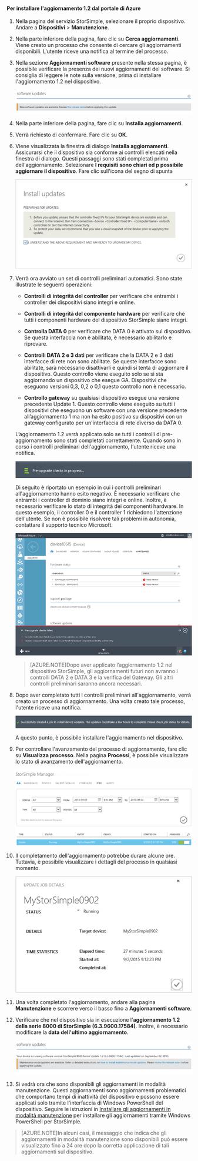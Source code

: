 <!--author=SharS last changed: 11/16/15-->

#### Per installare l'aggiornamento 1.2 dal portale di Azure

1. Nella pagina del servizio StorSimple, selezionare il proprio dispositivo. Andare a **Dispositivi** > **Manutenzione**.

2. Nella parte inferiore della pagina, fare clic su **Cerca aggiornamenti**. Viene creato un processo che consente di cercare gli aggiornamenti disponibili. L'utente riceve una notifica al termine del processo.

3. Nella sezione **Aggiornamenti software** presente nella stessa pagina, è possibile verificare la presenza dei nuovi aggiornamenti del software. Si consiglia di leggere le note sulla versione, prima di installare l'aggiornamento 1.2 nel dispositivo.

    ![Installare gli aggiornamenti del software](./media/storsimple-install-update-via-portal/InstallUpdate12_11M.png)

4. Nella parte inferiore della pagina, fare clic su **Installa aggiornamenti**.

5. Verrà richiesto di confermare. Fare clic su **OK**.

6. Viene visualizzata la finestra di dialogo **Installa aggiornamenti**. Assicurarsi che il dispositivo sia conforme ai controlli elencati nella finestra di dialogo. Questi passaggi sono stati completati prima dell'aggiornamento. Selezionare **I requisiti sono chiari ed p possibile aggiornare il dispositivo**. Fare clic sull'icona del segno di spunta

    ![Messaggio di conferma](./media/storsimple-install-update-via-portal/InstallUpdate12_2M.png)

7. Verrà ora avviato un set di controlli preliminari automatici. Sono state illustrate le seguenti operazioni:

	- **Controlli di integrità del controller** per verificare che entrambi i controller dei dispositivi siano integri e online.
	
	- **Controlli di integrità del componente hardware** per verificare che tutti i componenti hardware del dispositivo StorSimple siano integri.
	
	- **Controlla DATA 0** per verificare che DATA 0 è attivato sul dispositivo. Se questa interfaccia non è abilitata, è necessario abilitarlo e riprovare.
	
	- **Controlli DATA 2 e 3 dati** per verificare che la DATA 2 e 3 dati interfacce di rete non sono abilitate. Se queste interfacce sono abilitate, sarà necessario disattivarli e quindi si tenta di aggiornare il dispositivo. Questo controllo viene eseguito solo se si sta aggiornando un dispositivo che esegue GA. Dispositivi che eseguono versioni 0,3, 0,2 o 0,1 questo controllo non è necessario.
	
	- **Controllo gateway** su qualsiasi dispositivo esegue una versione precedente Update 1. Questo controllo viene eseguito su tutti i dispositivi che eseguono un software con una versione precedente all’aggiornamento 1 ma non ha esito positivo su dispositivi con un gateway configurato per un'interfaccia di rete diverso da DATA 0.
 
	L’aggiornamento 1.2 verrà applicato solo se tutti i controlli di pre-aggiornamento sono stati completati correttamente. Quando sono in corso i controlli preliminari dell'aggiornamento, l'utente riceve una notifica.
  
    ![Notifica sul controllo preliminare](./media/storsimple-install-update-via-portal/InstallUpdate12_3M.png)

    Di seguito è riportato un esempio in cui i controlli preliminari all'aggiornamento hanno esito negativo. È necessario verificare che entrambi i controller di dominio siano integri e online. Inoltre, è necessario verificare lo stato di integrità dei componenti hardware. In questo esempio, il controller 0 e il controller 1 richiedono l'attenzione dell'utente. Se non è possibile risolvere tali problemi in autonomia, contattare il supporto tecnico Microsoft.

   	 ![Controllo preliminare non riuscito](./media/storsimple-install-update-via-portal/HCS_PreUpgradeChecksFailed-include.png)

	> [AZURE.NOTE]Dopo aver applicato l’aggiornamento 1.2 nel dispositivo StorSimple, gli aggiornamenti futuri non avranno i controlli DATA 2 e DATA 3 e la verifica del Gateway. Gli altri controlli preliminari saranno ancora necessari.


8. Dopo aver completato tutti i controlli preliminari all'aggiornamento, verrà creato un processo di aggiornamento. Una volta creato tale processo, l'utente riceve una notifica.
 
    ![Creazione del processo di aggiornamento](./media/storsimple-install-update-via-portal/InstallUpdate12_44M.png)

    A questo punto, è possibile installare l'aggiornamento nel dispositivo.
 
9. Per controllare l'avanzamento del processo di aggiornamento, fare clic su **Visualizza processo**. Nella pagina **Processi**, è possibile visualizzare lo stato di avanzamento dell'aggiornamento.

    ![Avanzamento del processo di aggiornamento](./media/storsimple-install-update-via-portal/InstallUpdate12_5M.png)

10. Il completamento dell'aggiornamento potrebbe durare alcune ore. Tuttavia, è possibile visualizzare i dettagli del processo in qualsiasi momento.

    ![Dettagli del processo di aggiornamento](./media/storsimple-install-update-via-portal/InstallUpdate12_6M.png)

11. Una volta completato l'aggiornamento, andare alla pagina **Manutenzione** e scorrere verso il basso fino a **Aggiornamenti software**.

12. Verificare che nel dispositivo sia in esecuzione l'**aggiornamento 1.2 della serie 8000 di StorSimple (6.3.9600.17584)**. Inoltre, è necessario modificare la **data dell'ultimo aggiornamento**.

    ![Pagina di manutenzione](./media/storsimple-install-update-via-portal/InstallUpdate12_10M.png)

13. Si vedrà ora che sono disponibili gli aggiornamenti in modalità manutenzione. Questi aggiornamenti sono aggiornamenti problematici che comportano tempi di inattività del dispositivo e possono essere applicati solo tramite l'interfaccia di Windows PowerShell del dispositivo. Seguire le istruzioni in [Installare gli aggiornamenti in modalità manutenzione](storsimple-update-device.md#install-maintenance-mode-updates-via-windows-powershell-for-storsimple) per installare gli aggiornamenti tramite Windows PowerShell per StorSimple.

> [AZURE.NOTE]In alcuni casi, il messaggio che indica che gli aggiornamenti in modalità manutenzione sono disponibili può essere visualizzato fino a 24 ore dopo la corretta applicazione di tali aggiornamenti sul dispositivo.

<!---HONumber=Nov15_HO4-->